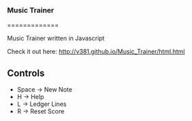 <h3>Music Trainer</h3>
=============

Music Trainer written in Javascript

Check it out here: http://v381.github.io/Music_Trainer/html.html

<h2> Controls </h2>

<ul>
  
  <li>Space -> New Note</li>
  <li>H -> Help </li>
  <li>L -> Ledger Lines</li>
  <li>R -> Reset Score</li>
  
</ul>
